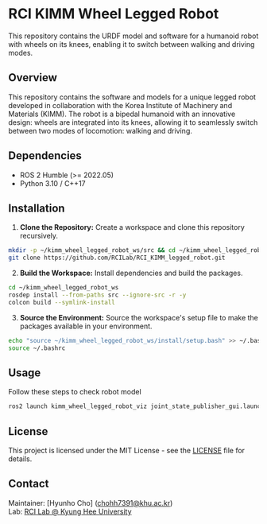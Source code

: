 # RCI KIMM Wheel Legged Robot
This repository contains the URDF model and software for a humanoid robot with wheels on its knees, enabling it to switch between walking and driving modes.

## Overview
This repository contains the software and models for a unique legged robot developed in collaboration with the Korea Institute of Machinery and Materials (KIMM). The robot is a bipedal humanoid with an innovative design: wheels are integrated into its knees, allowing it to seamlessly switch between two modes of locomotion: walking and driving.

## Dependencies
- ROS 2 Humble (>= 2022.05)
- Python 3.10 / C++17

## Installation
1. **Clone the Repository:** Create a workspace and clone this repository recursively.
```bash
mkdir -p ~/kimm_wheel_legged_robot_ws/src && cd ~/kimm_wheel_legged_robot_ws/src
git clone https://github.com/RCILab/RCI_KIMM_legged_robot.git
```
2. **Build the Workspace:** Install dependencies and build the packages.
```bash
cd ~/kimm_wheel_legged_robot_ws
rosdep install --from-paths src --ignore-src -r -y
colcon build --symlink-install
```

3. **Source the Environment:** Source the workspace's setup file to make the packages available in your environment.
```bash
echo "source ~/kimm_wheel_legged_robot_ws/install/setup.bash" >> ~/.bashrc
source ~/.bashrc
```

## Usage
Follow these steps to check robot model
```bash
ros2 launch kimm_wheel_legged_robot_viz joint_state_publisher_gui.launch.py
```

## License
This project is licensed under the MIT License - see the [LICENSE](LICENSE) file for details.

## Contact
Maintainer: [Hyunho Cho] (<chohh7391@khu.ac.kr>)  
Lab: [RCI Lab @ Kyung Hee University](https://rcilab.khu.ac.kr)
